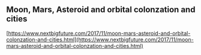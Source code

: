 ## Moon, Mars, Asteroid and orbital colonzation and cities
  
  [https://www.nextbigfuture.com/2017/11/moon-mars-asteroid-and-orbital-colonzation-and-cities.html](https://www.nextbigfuture.com/2017/11/moon-mars-asteroid-and-orbital-colonzation-and-cities.html)